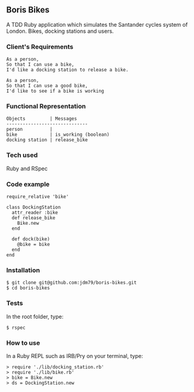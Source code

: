 ## Boris Bikes

A TDD Ruby application which simulates the Santander cycles system of London. Bikes, docking stations and users.



### Client's Requirements

```
As a person,
So that I can use a bike,
I'd like a docking station to release a bike.

As a person,
So that I can use a good bike,
I'd like to see if a bike is working
```

### Functional Representation
```
Objects         | Messages
------------------------------
person          |
bike            | is_working (boolean)
docking station | release_bike
```



### Tech used
Ruby and RSpec



### Code example
```
require_relative 'bike'

class DockingStation
  attr_reader :bike
  def release_bike
    Bike.new
  end

  def dock(bike)
    @bike = bike
  end
end
```



### Installation
```
$ git clone git@github.com:jdm79/boris-bikes.git
$ cd boris-bikes
```



### Tests
In the root folder, type:
```
$ rspec
```

### How to use
In a Ruby REPL such as IRB/Pry on your terminal, type:
```
> require './lib/docking_station.rb'
> require './lib/bike.rb'
> bike = Bike.new
> ds = DockingStation.new
```